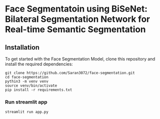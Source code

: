 # Face Segmentatoin using BiSeNet: Bilateral Segmentation Network for Real-time Semantic Segmentation

## Installation

To get started with the Face Segmentation Model, clone this repository and install the required dependencies:

```commandline
git clone https://github.com/Saran3072/face-segmentation.git
cd face-segmentation
pythin3 -m venv venv
source venv/bin/activate
pip install -r requirements.txt
```

### Run streamlit app
```commandline
streamlit run app.py
